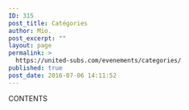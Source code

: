 ```yaml
---
ID: 315
post_title: Catégories
author: Mio.
post_excerpt: ""
layout: page
permalink: >
  https://united-subs.com/evenements/categories/
published: true
post_date: 2016-07-06 14:11:52
---
```

CONTENTS
